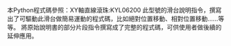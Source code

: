 本Python程式碼參照：XY軸直線滾珠:KYL06200 此型號的滑台說明指令，撰寫出了可驅動此滑台做簡易運動的程式碼，比如絕對位置移動、相對位置移動......等等。
將原始說明書的部分片段指令撰寫成了完整的程式碼，可供使用者做後續的延伸應用。
